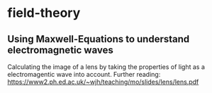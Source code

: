 # field-theory
## Using Maxwell-Equations to understand electromagnetic waves

Calculating the image of a lens by taking the properties of light as a electromagentic wave into account. 
Further reading: https://www2.ph.ed.ac.uk/~wjh/teaching/mo/slides/lens/lens.pdf
